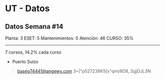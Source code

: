 # UT - Datos

## Datos Semana #14

Planta: 3
ESET: 5
Mantenimientos: 0
Atención: 46
CURSO: 35%

---------------------------
7 cursos, 14.2% cada curso
* Puerto Suizo
> baseg74441@angewy.com
> 3~|"p527238K5[s"qm}8D8,.SgjDJL3N
